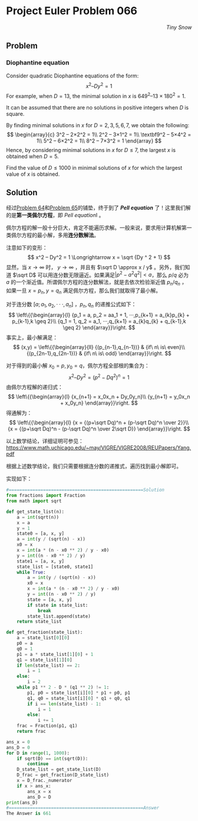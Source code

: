 # Project Euler	Problem 066

<p align="right"><i>Tiny Snow</i></p>



## Problem

### Diophantine equation

Consider quadratic Diophantine equations of the form:
$$
x^2 – Dy^2 = 1
$$
For example, when $D=13$, the minimal solution in $x$ is $649^2 – 13×180^2 = 1$.

It can be assumed that there are no solutions in positive integers when $D$ is square.

By finding minimal solutions in $x$ for $D = {2, 3, 5, 6, 7}$, we obtain the following:
$$
\begin{array}{c}
3^2 – 2×2^2 = 1\\
2^2 – 3×1^2 = 1\\
\textbf9^2 – 5×4^2 = 1\\
5^2 – 6×2^2 = 1\\
8^2 – 7×3^2 = 1
\end{array}
$$
Hence, by considering minimal solutions in $x$ for $D ≤ 7$, the largest $x$ is obtained when $D=5$.

Find the value of $D ≤ 1000$ in minimal solutions of $x$ for which the largest value of $x$ is obtained.



## Solution

经过[Problem 64](../P064/P064_Note.md)和[Problem 65](../P065/P065_Note.md)的铺垫，终于到了 ***Pell equation*** 了！这里我们解的是**第一类佩尔方程**，即 *Pell equation*Ⅰ 。



佩尔方程的解一般十分巨大，肯定不能遍历求解。一般来说，要求用计算机解第一类佩尔方程的最小解，多用**连分数解法**。

注意如下的变形：
$$
x^2 – Dy^2 = 1 \Longrightarrow x = \sqrt {Dy ^ 2 + 1}
$$
显然，当 $x \rightarrow \infty$ 时， $y \rightarrow \infty$ ，并且有 $\sqrt D \approx x / y$ 。另外，我们知道 $\sqrt D$ 可以用连分数无限逼近。如果满足$|p^2-a^2q^2|<a$，那么 $p/q$ 必为 $a$ 的一个渐近值。所谓佩尔方程的连分数解法，就是去依次检验渐近值 $p_n/q_n$ ，如果一旦 $x = p_n, y = q_n$ 满足佩尔方程，那么我们就取得了最小解。



对于连分数 $[a;a_1,a_2,···,a_n]$ ，$p_n,q_n$ 的递推公式如下：
$$
\left\{{\begin{array}{l}
{p_1 = a, p_2 = aa_1 + 1, ···,p_{k+1} = a_{k}p_{k} + p_{k-1},k \geq 2}\\
{q_1 = 1, q_2 = a_1, ···,q_{k+1} = a_{k}q_{k} + q_{k-1},k \geq 2}
\end{array}}\right.
$$
事实上，最小解满足：
$$
(x,y) =
\left\{{\begin{array}{ll}
{(p_{n-1},q_{n-1})} & {if\ n\ is\ even}\\
{(p_{2n-1},q_{2n-1})} & {if\ n\ is\ odd}
\end{array}}\right.
$$


对于得到的最小解 $x_0 = p, y_0 = q$，佩尔方程全部根的集合为：
$$
x^2 – Dy^2 = (p^2-Dq^2)^n = 1
$$
由佩尔方程解的递归式：
$$
\left\{{\begin{array}{l}
{x_{n+1} = x_0x_n + Dy_0y_n}\\
{y_{n+1} = y_0x_n + x_0y_n}
\end{array}}\right.
$$
得通解为：
$$
\left\{{\begin{array}{l}
{x = {(p+\sqrt Dq)^n + (p-\sqrt Dq)^n \over 2}}\\
{x = {(p+\sqrt Dq)^n - (p-\sqrt Dq)^n \over 2\sqrt D}}
\end{array}}\right.
$$


以上数学结论，详细证明可参见：https://www.math.uchicago.edu/~may/VIGRE/VIGRE2008/REUPapers/Yang.pdf



根据上述数学结论，我们只需要根据连分数的递推式，遍历找到最小解即可。

实现如下：

```python
#===================================================Solution
from fractions import Fraction
from math import sqrt

def get_state_list(n):
    a = int(sqrt(n))
    x = a
    y = 1
    state0 = [a, x, y]
    a = int(y / (sqrt(n) - x))
    x0 = x
    x = int(a * (n - x0 ** 2) / y - x0)
    y = int((n - x0 ** 2) / y)
    state1 = [a, x, y]
    state_list = [state0, state1]
    while True:
        a = int(y / (sqrt(n) - x))
        x0 = x
        x = int(a * (n - x0 ** 2) / y - x0)
        y = int((n - x0 ** 2) / y)
        state = [a, x, y]
        if state in state_list:
            break
        state_list.append(state)
    return state_list

def get_fraction(state_list):
    a = state_list[0][0]
    p0 = a
    q0 = 1
    p1 = a * state_list[1][0] + 1
    q1 = state_list[1][0]
    if len(state_list) == 2:
        i = 1
    else:
        i = 2
    while p1 ** 2 - D * (q1 ** 2) != 1:
        p1, p0 = state_list[i][0] * p1 + p0, p1
        q1, q0 = state_list[i][0] * q1 + q0, q1
        if i == len(state_list) - 1:
            i = 1
        else:
            i += 1
    frac = Fraction(p1, q1)
    return frac

ans_x = 0
ans_D = 0
for D in range(1, 1000):
    if sqrt(D) == int(sqrt(D)):
        continue
    D_state_list = get_state_list(D)
    D_frac = get_fraction(D_state_list)
    x = D_frac._numerator
    if x > ans_x:
        ans_x = x
        ans_D = D
print(ans_D)
#===================================================Answer
The Answer is 661
```

